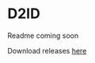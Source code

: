 # D2ID
Readme coming soon

Download releases [here](https://github.com/OverseerShenk/D2ID/releases)

